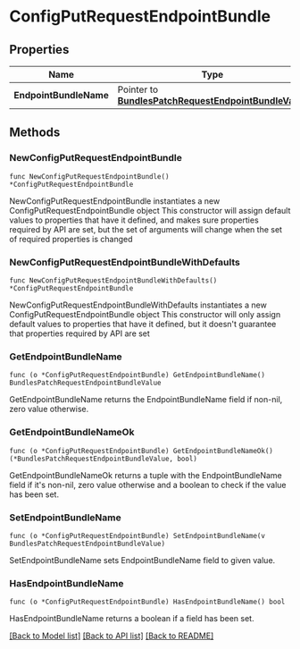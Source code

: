 # ConfigPutRequestEndpointBundle

## Properties

Name | Type | Description | Notes
------------ | ------------- | ------------- | -------------
**EndpointBundleName** | Pointer to [**BundlesPatchRequestEndpointBundleValue**](BundlesPatchRequestEndpointBundleValue.md) |  | [optional] 

## Methods

### NewConfigPutRequestEndpointBundle

`func NewConfigPutRequestEndpointBundle() *ConfigPutRequestEndpointBundle`

NewConfigPutRequestEndpointBundle instantiates a new ConfigPutRequestEndpointBundle object
This constructor will assign default values to properties that have it defined,
and makes sure properties required by API are set, but the set of arguments
will change when the set of required properties is changed

### NewConfigPutRequestEndpointBundleWithDefaults

`func NewConfigPutRequestEndpointBundleWithDefaults() *ConfigPutRequestEndpointBundle`

NewConfigPutRequestEndpointBundleWithDefaults instantiates a new ConfigPutRequestEndpointBundle object
This constructor will only assign default values to properties that have it defined,
but it doesn't guarantee that properties required by API are set

### GetEndpointBundleName

`func (o *ConfigPutRequestEndpointBundle) GetEndpointBundleName() BundlesPatchRequestEndpointBundleValue`

GetEndpointBundleName returns the EndpointBundleName field if non-nil, zero value otherwise.

### GetEndpointBundleNameOk

`func (o *ConfigPutRequestEndpointBundle) GetEndpointBundleNameOk() (*BundlesPatchRequestEndpointBundleValue, bool)`

GetEndpointBundleNameOk returns a tuple with the EndpointBundleName field if it's non-nil, zero value otherwise
and a boolean to check if the value has been set.

### SetEndpointBundleName

`func (o *ConfigPutRequestEndpointBundle) SetEndpointBundleName(v BundlesPatchRequestEndpointBundleValue)`

SetEndpointBundleName sets EndpointBundleName field to given value.

### HasEndpointBundleName

`func (o *ConfigPutRequestEndpointBundle) HasEndpointBundleName() bool`

HasEndpointBundleName returns a boolean if a field has been set.


[[Back to Model list]](../README.md#documentation-for-models) [[Back to API list]](../README.md#documentation-for-api-endpoints) [[Back to README]](../README.md)


